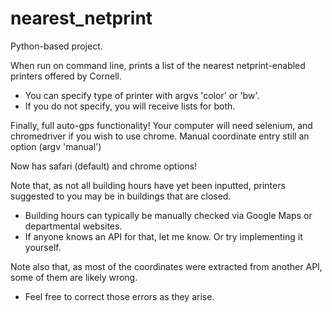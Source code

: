 # nearest_netprint

Python-based project.

When run on command line, prints a list of the nearest netprint-enabled printers offered by Cornell.
  - You can specify type of printer with argvs 'color' or 'bw'.
  - If you do not specify, you will receive lists for both.

Finally, full auto-gps functionality! Your computer will need selenium, and chromedriver if you wish to use chrome. Manual coordinate entry still an option (argv 'manual')

Now has safari (default) and chrome options!

Note that, as not all building hours have yet been inputted, printers suggested to you may be in buildings that are closed.
  - Building hours can typically be manually checked via Google Maps or departmental websites.
  - If anyone knows an API for that, let me know. Or try implementing it yourself.

Note also that, as most of the coordinates were extracted from another API, some of them are likely wrong.
  - Feel free to correct those errors as they arise.
